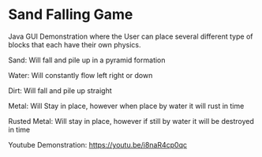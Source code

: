 # Sand Falling Game
Java GUI Demonstration where the User can place several different type of blocks that each have their own physics.

Sand: Will fall and pile up in a pyramid formation

Water: Will constantly flow left right or down

Dirt: Will fall and pile up straight

Metal: Will Stay in place, however when place by water it will rust in time

Rusted Metal: Will stay in place, however if still by water it will be destroyed in time

Youtube Demonstration: https://youtu.be/i8naR4cp0qc
